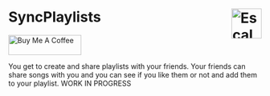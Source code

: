 <h1>
    <img src="https://imgur.com/a/WpgdmXQ" title="Escalate" align="right" height='60'/>
</h1>

# SyncPlaylists
<a href="https://www.buymeacoffee.com/heribio" target="_blank"><img src="https://cdn.buymeacoffee.com/buttons/v2/default-blue.png" alt="Buy Me A Coffee" style="height: 40px !important;width: 145px !important;" ></a>

You get to create and share playlists with your friends. Your friends can share songs with you and you can see if you like them or not and add them to your playlist. WORK IN PROGRESS
